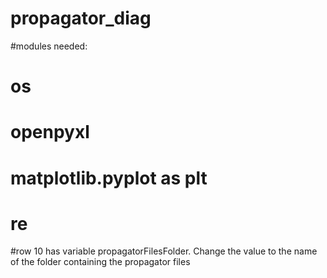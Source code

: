 # propagator_diag
#modules needed:
# os
# openpyxl
# matplotlib.pyplot as plt
# re
#row 10 has variable propagatorFilesFolder. Change the value to the name of the folder containing the propagator files
